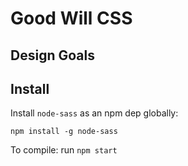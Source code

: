 # Good Will CSS

## Design Goals

## Install

Install `node-sass` as an npm dep globally:
```
npm install -g node-sass
```
To compile: run `npm start`